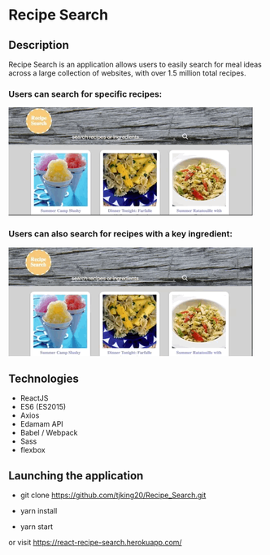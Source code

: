 # Recipe Search

## Description

Recipe Search is an application allows users to easily search for meal ideas across a large collection of websites, with over 1.5 million total recipes.


### Users can search for specific recipes:
!["video searching using recipe search to find sliders"](src/assets/images/rs-2.gif)

 
### Users can also search for recipes with a key ingredient:
!["video searching using recipe search to find recipes with blueberries"](src/assets/images/rs-1.gif)


## Technologies
- ReactJS
- ES6 (ES2015)
- Axios
- Edamam API
- Babel / Webpack
- Sass
- flexbox


## Launching the application
- git clone https://github.com/tjking20/Recipe_Search.git

- yarn install 

- yarn start

or visit  https://react-recipe-search.herokuapp.com/





